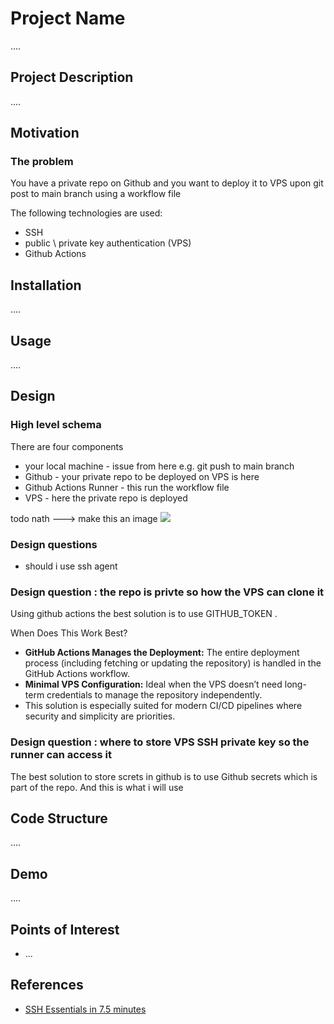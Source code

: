 <h1>Project Name</h1>
....



<h2>Project Description</h2>
....

<h2>Motivation</h2>

<h3>The problem</h3>
You have a private repo on Github and you want to deploy it to VPS upon git post to main branch using a workflow file

The following technologies are used:

<ul>
 <li>SSH</li>
 <li>public \ private key authentication (VPS)</li>
 <li>Github Actions</li>
</ul>


<h2>Installation</h2>
....




<h2>Usage</h2>
....



<h2>Design</h2>
<h3>High level schema</h3>
There are four components
<ul>
<li>your local machine - issue from here e.g. git push to main branch</li>
<li>Github - your private repo to be deployed on VPS is here</li>
<li>Github Actions Runner - this run the workflow file</li>
<li>VPS - here the private repo is deployed</li>

</ul>
todo nath ---> make this an image
<img src='./figs/high-level-schema.drawio'/>

<h3>Design questions</h3>
<ul>
 <li>should i use ssh agent </li>
 </ul>

<h3>Design question : the repo is privte so how the VPS can clone it</h3>
Using github actions the best solution is to use GITHUB_TOKEN . 

When Does This Work Best?
<ul>
  <li>
    <strong>GitHub Actions Manages the Deployment:</strong>
    The entire deployment process (including fetching or updating the repository) is handled in the GitHub Actions workflow.
  </li>
  <li>
    <strong>Minimal VPS Configuration:</strong>
    Ideal when the VPS doesn’t need long-term credentials to manage the repository independently.
  </li>
  <li>
    This solution is especially suited for modern CI/CD pipelines where security and simplicity are priorities.
  </li>
</ul>


 <h3>Design question : where to store VPS SSH private key so the runner can access it </h3>
The best solution to store screts in github is to use Github secrets which is part of the repo. And this is what i will use

<h2>Code Structure</h2>
....

<h2>Demo</h2>
....

<h2>Points of Interest</h2>
<ul>
    <li>...</li>
   
</ul>

<h2>References</h2>
<ul>
    <li><a href='https://www.youtube.com/watch?v=R48-UaZ4q1k'> SSH Essentials in 7.5 minutes </a></li>
</ul>

